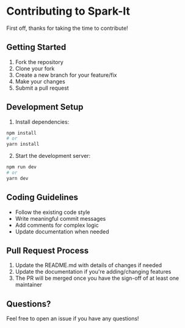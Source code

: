 # Contributing to Spark-It

First off, thanks for taking the time to contribute! 

## Getting Started

1. Fork the repository
2. Clone your fork
3. Create a new branch for your feature/fix
4. Make your changes
5. Submit a pull request

## Development Setup

1. Install dependencies:
```bash
npm install
# or
yarn install
```

2. Start the development server:
```bash
npm run dev
# or
yarn dev
```

## Coding Guidelines

- Follow the existing code style
- Write meaningful commit messages
- Add comments for complex logic
- Update documentation when needed

## Pull Request Process

1. Update the README.md with details of changes if needed
2. Update the documentation if you're adding/changing features
3. The PR will be merged once you have the sign-off of at least one maintainer

## Questions?

Feel free to open an issue if you have any questions!
